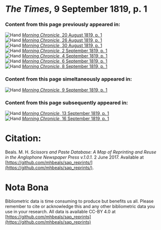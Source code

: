 # *The Times*, 9 September 1819, p. 1  
  
### Content from this page previously appeared in:  
![Hand](http://scissorsandpaste.net/wp-content/uploads/2017/06/smallhandpointer.png) [*Morning Chronicle*, 20 August 1819, p. 1](https://mhbeals.github.io/sap_html/Morning-Chronicle/Morning-Chronicle-20-August-1819-p-1)  
![Hand](http://scissorsandpaste.net/wp-content/uploads/2017/06/smallhandpointer.png) [*Morning Chronicle*, 26 August 1819, p. 1](https://mhbeals.github.io/sap_html/Morning-Chronicle/Morning-Chronicle-26-August-1819-p-1)  
![Hand](http://scissorsandpaste.net/wp-content/uploads/2017/06/smallhandpointer.png) [*Morning Chronicle*, 30 August 1819, p. 1](https://mhbeals.github.io/sap_html/Morning-Chronicle/Morning-Chronicle-30-August-1819-p-1)  
![Hand](http://scissorsandpaste.net/wp-content/uploads/2017/06/smallhandpointer.png) [*Morning Chronicle*, 2 September 1819, p. 1](https://mhbeals.github.io/sap_html/Morning-Chronicle/Morning-Chronicle-2-September-1819-p-1)  
![Hand](http://scissorsandpaste.net/wp-content/uploads/2017/06/smallhandpointer.png) [*Morning Chronicle*, 4 September 1819, p. 1](https://mhbeals.github.io/sap_html/Morning-Chronicle/Morning-Chronicle-4-September-1819-p-1)  
![Hand](http://scissorsandpaste.net/wp-content/uploads/2017/06/smallhandpointer.png) [*Morning Chronicle*, 6 September 1819, p. 1](https://mhbeals.github.io/sap_html/Morning-Chronicle/Morning-Chronicle-6-September-1819-p-1)  
![Hand](http://scissorsandpaste.net/wp-content/uploads/2017/06/smallhandpointer.png) [*Morning Chronicle*, 8 September 1819, p. 1](https://mhbeals.github.io/sap_html/Morning-Chronicle/Morning-Chronicle-8-September-1819-p-1)  
  
### Content from this page simeltaneously appeared in:  
![Hand](http://scissorsandpaste.net/wp-content/uploads/2017/06/smallhandpointer.png) [*Morning Chronicle*, 9 September 1819, p. 1](https://mhbeals.github.io/sap_html/Morning-Chronicle/Morning-Chronicle-9-September-1819-p-1)  
  
### Content from this page subsequently appeared in:  
![Hand](http://scissorsandpaste.net/wp-content/uploads/2017/06/smallhandpointer.png) [*Morning Chronicle*, 13 September 1819, p. 1](https://mhbeals.github.io/sap_html/Morning-Chronicle/Morning-Chronicle-13-September-1819-p-1)  
![Hand](http://scissorsandpaste.net/wp-content/uploads/2017/06/smallhandpointer.png) [*Morning Chronicle*, 16 September 1819, p. 1](https://mhbeals.github.io/sap_html/Morning-Chronicle/Morning-Chronicle-16-September-1819-p-1)  


# Citation: 

Beals. M. H. *Scissors and Paste Database: A Map of Reprinting and Reuse in the Anglophone Newspaper Press v.1.0.1.* 2 June 2017. Available at [https://github.com/mhbeals/sap_reprints/](https://github.com/mhbeals/sap_reprints/). 

# Nota Bona

Bibliometric data is time consuming to produce but benefits us all. Please remember to cite or acknowledge this and any other bibliometric data you use in your research. All data is available CC-BY 4.0 at [https://github.com/mhbeals/sap_reprints](https://github.com/mhbeals/sap_reprints)